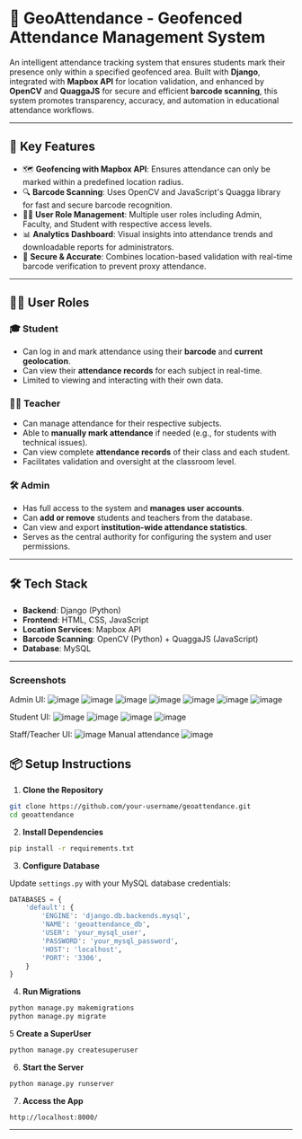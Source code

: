 # 📍 GeoAttendance - Geofenced Attendance Management System

An intelligent attendance tracking system that ensures students mark their presence only within a specified geofenced area. Built with **Django**, integrated with **Mapbox API** for location validation, and enhanced by **OpenCV** and **QuaggaJS** for secure and efficient **barcode scanning**, this system promotes transparency, accuracy, and automation in educational attendance workflows.

---

## 🚀 Key Features

* 🗺️ **Geofencing with Mapbox API**: Ensures attendance can only be marked within a predefined location radius.
* 🔍 **Barcode Scanning**: Uses OpenCV and JavaScript's Quagga library for fast and secure barcode recognition.
* 🧑‍💼 **User Role Management**: Multiple user roles including Admin, Faculty, and Student with respective access levels.
* 📊 **Analytics Dashboard**: Visual insights into attendance trends and downloadable reports for administrators.
* 🔐 **Secure & Accurate**: Combines location-based validation with real-time barcode verification to prevent proxy attendance.

---

## 🧑‍🏫 User Roles

### 🎓 Student

* Can log in and mark attendance using their **barcode** and **current geolocation**.
* Can view their **attendance records** for each subject in real-time.
* Limited to viewing and interacting with their own data.

### 👩‍🏫 Teacher

* Can manage attendance for their respective subjects.
* Able to **manually mark attendance** if needed (e.g., for students with technical issues).
* Can view complete **attendance records** of their class and each student.
* Facilitates validation and oversight at the classroom level.

### 🛠️ Admin

* Has full access to the system and **manages user accounts**.
* Can **add or remove** students and teachers from the database.
* Can view and export **institution-wide attendance statistics**.
* Serves as the central authority for configuring the system and user permissions.

---

## 🛠️ Tech Stack

* **Backend**: Django (Python)
* **Frontend**: HTML, CSS, JavaScript
* **Location Services**: Mapbox API
* **Barcode Scanning**: OpenCV (Python) + QuaggaJS (JavaScript)
* **Database**: MySQL

---
### Screenshots 

Admin UI:
![image](https://github.com/user-attachments/assets/85b3e048-d610-4c8d-883a-cb94b8476aa2)
![image](https://github.com/user-attachments/assets/ef01c45a-cb0f-47da-8bbd-39085fd3721e)
![image](https://github.com/user-attachments/assets/49a69bf5-aa82-43df-bf33-92752df7e08a)
![image](https://github.com/user-attachments/assets/96826b31-32c0-4bf3-a6ce-678abc6eef45)
![image](https://github.com/user-attachments/assets/73c12d9e-f17f-4a5a-aaf1-23723b1f05c1)
![image](https://github.com/user-attachments/assets/1661ff85-3624-4bc4-8f14-a7c8e83248d8)
![image](https://github.com/user-attachments/assets/dd35a7b9-0358-4f5e-a939-17bdd73f42b2)

Student UI:
![image](https://github.com/user-attachments/assets/6e1c3ce7-bb1d-4924-899c-455443620d71)
![image](https://github.com/user-attachments/assets/46399832-366d-449e-8d96-7b685b5e9c58)
![image](https://github.com/user-attachments/assets/f5a83530-21cb-483d-b7f0-eba8cb43680f)
![image](https://github.com/user-attachments/assets/7f646f38-7b69-4d50-a3ba-aca53e8db2d6)


Staff/Teacher UI:
![image](https://github.com/user-attachments/assets/149f8a10-2008-4986-b264-0a6c02a78f69)
Manual attendance
![image](https://github.com/user-attachments/assets/12eb0a99-b4e2-4f86-a19d-a7f2ed0a6b4e)







## 📦 Setup Instructions

1. **Clone the Repository**

```bash
git clone https://github.com/your-username/geoattendance.git
cd geoattendance
```

2. **Install Dependencies**

```bash
pip install -r requirements.txt
```

3. **Configure Database**

Update `settings.py` with your MySQL database credentials:

```python
DATABASES = {
    'default': {
        'ENGINE': 'django.db.backends.mysql',
        'NAME': 'geoattendance_db',
        'USER': 'your_mysql_user',
        'PASSWORD': 'your_mysql_password',
        'HOST': 'localhost',
        'PORT': '3306',
    }
}
```

4. **Run Migrations**

```bash
python manage.py makemigrations
python manage.py migrate
```
5 **Create a SuperUser**

```bash
python manage.py createsuperuser
```

6. **Start the Server**

```bash
python manage.py runserver
```

7. **Access the App**

```
http://localhost:8000/
```

---
